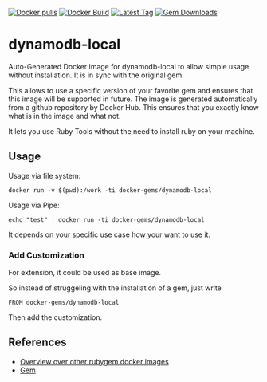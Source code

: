 [![Docker pulls](https://img.shields.io/docker/pulls/rubygem/dynamodb-local.svg)](https://hub.docker.com/r/rubygem/dynamodb-local/)
[![Docker Build](https://img.shields.io/docker/automated/rubygem/dynamodb-local.svg)](https://hub.docker.com/r/rubygem/dynamodb-local/)
[![Latest Tag](https://img.shields.io/github/tag/docker-rubygem/dynamodb-local.svg)](https://hub.docker.com/r/rubygem/dynamodb-local/)
[![Gem Downloads](https://img.shields.io/gem/dt/dynamodb-local.svg)](https://rubygems.org/gems/dynamodb-local/)
# dynamodb-local

Auto-Generated Docker image for dynamodb-local to allow simple usage without installation.
It is in sync with the original gem.

This allows to use a specific version of your favorite gem and ensures that this image will be supported in future.
The image is generated automatically from a github repository by Docker Hub.
This ensures that you exactly know what is in the image and what not.

It lets you use Ruby Tools without the need to install ruby on your machine.

## Usage

Usage via file system:

`docker run -v $(pwd):/work -ti docker-gems/dynamodb-local`

Usage via Pipe:

`echo "test" | docker run -ti docker-gems/dynamodb-local`

It depends on your specific use case how your want to use it.

### Add Customization

For extension, it could be used as base image.

So instead of struggeling with the installation of a gem, just write

`FROM docker-gems/dynamodb-local`

Then add the customization.

## References

 - [Overview over other rubygem docker images](https://github.com/thinkbot/docker-rubygem)
 - [Gem](https://rubygems.org/gems/dynamodb-local/)
